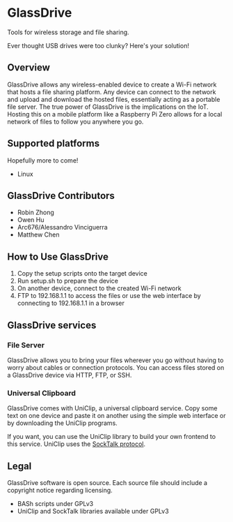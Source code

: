# GlassDrive

Tools for wireless storage and file sharing.

Ever thought USB drives were too clunky?  Here's your solution!

## Overview

GlassDrive allows any wireless-enabled device to create a Wi-Fi network that hosts a file sharing platform.
Any device can connect to the network and upload and download the hosted files, essentially acting as a portable file server.
The true power of GlassDrive is the implications on the IoT.  Hosting this on a mobile platform like a Raspberry Pi Zero allows for a local network of files to follow you anywhere you go.

## Supported platforms

Hopefully more to come!
* Linux

## GlassDrive Contributors

* Robin Zhong
* Owen Hu
* Arc676/Alessandro Vinciguerra
* Matthew Chen

## How to Use GlassDrive

1. Copy the setup scripts onto the target device
1. Run setup.sh to prepare the device
1. On another device, connect to the created Wi-Fi network
1. FTP to 192.168.1.1 to access the files or use the web interface by connecting to 192.168.1.1 in a browser

## GlassDrive services

### File Server

GlassDrive allows you to bring your files wherever you go without having to worry about cables or connection protocols. You can access files stored on a GlassDrive device via HTTP, FTP, or SSH.

### Universal Clipboard

GlassDrive comes with UniClip, a universal clipboard service. Copy some text on one device and paste it on another using the simple web interface or by downloading the UniClip programs.

If you want, you can use the UniClip library to build your own frontend to this service. UniClip uses the [SockTalk protocol](https://github.com/Arc676/SockTalk).

## Legal

GlassDrive software is open source. Each source file should include a copyright notice regarding licensing.
* BASh scripts under GPLv3
* UniClip and SockTalk libraries available under GPLv3
